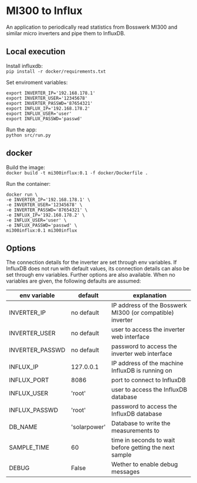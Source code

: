 # MI300 to Influx

An application to periodically read statistics from Bosswerk MI300 and similar micro inverters and pipe them to InfluxDB.

## Local execution

Install influxdb:  
`pip install -r docker/requirements.txt`

Set enviroment variables:

```
export INVERTER_IP='192.168.178.1'
export INVERTER_USER='12345678'
export INVERTER_PASSWD='87654321'
export INFLUX_IP='192.168.178.2'
export INFLUX_USER='user'
export INFLUX_PASSWD='passwd'
```

Run the app:  
`python src/run.py`

## docker

Build the image:  
`docker build -t mi300influx:0.1 -f docker/Dockerfile .`

Run the container:

```
docker run \
-e INVERTER_IP='192.168.178.1' \
-e INVERTER_USER='12345678' \
-e INVERTER_PASSWD='87654321' \
-e INFLUX_IP='192.168.178.2' \
-e INFLUX_USER='user' \
-e INFLUX_PASSWD='passwd' \
mi300influx:0.1 mi300influx
```

## Options

The connection details for the inverter are set through env variables.
If InfluxDB does not run with default values, its connection details can also be set through env variables.
Further options are also available.
When no variables are given, the following defaults are assumed:

| env variable    | default      | explanation                                               |
| --------------- | ------------ | --------------------------------------------------------- |
| INVERTER_IP     | no default   | IP address of the Bosswerk MI300 (or compatible) inverter |
| INVERTER_USER   | no default   | user to access the inverter web interface                 |
| INVERTER_PASSWD | no default   | password to access the inverter web interface             |
| INFLUX_IP       | 127.0.0.1    | IP address of the machine InfluxDB is running on          |
| INFLUX_PORT     | 8086         | port to connect to InfluxDB                               |
| INFLUX_USER     | 'root'       | user to access the InfluxDB database                      |
| INFLUX_PASSWD   | 'root'       | password to access the InfluxDB database                  |
| DB_NAME         | 'solarpower' | Database to write the measurements to                     |
| SAMPLE_TIME     | 60           | time in seconds to wait before getting the next sample    |
| DEBUG           | False        | Wether to enable debug messages                           |

